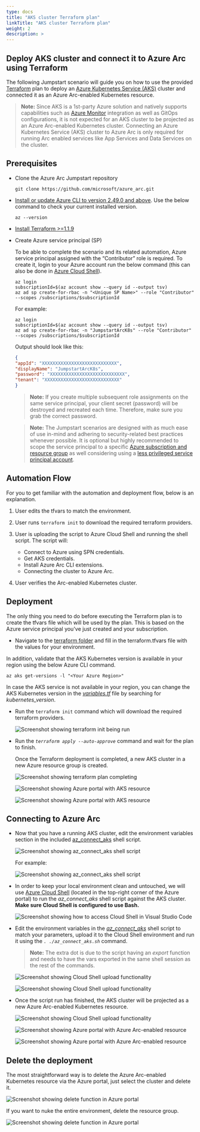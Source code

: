 ```yaml
---
type: docs
title: "AKS cluster Terraform plan"
linkTitle: "AKS cluster Terraform plan"
weight: 2
description: >
---
```


## Deploy AKS cluster and connect it to Azure Arc using Terraform

The following Jumpstart scenario will guide you on how to use the provided [Terraform](https://www.terraform.io/) plan to deploy an [Azure Kubernetes Service (AKS)](https://docs.microsoft.com/azure/aks/intro-kubernetes) cluster and connected it as an Azure Arc-enabled Kubernetes resource.

  > **Note:** Since AKS is a 1st-party Azure solution and natively supports capabilities such as [Azure Monitor](https://docs.microsoft.com/azure/azure-monitor/insights/container-insights-overview) integration as well as GitOps configurations, it is not expected for an AKS cluster to be projected as an Azure Arc-enabled Kubernetes cluster. Connecting an Azure Kubernetes Service (AKS) cluster to Azure Arc is only required for running Arc enabled services like App Services and Data Services on the cluster.

## Prerequisites

- Clone the Azure Arc Jumpstart repository

    ```shell
    git clone https://github.com/microsoft/azure_arc.git
    ```

- [Install or update Azure CLI to version 2.49.0 and above](https://docs.microsoft.com/cli/azure/install-azure-cli?view=azure-cli-latest). Use the below command to check your current installed version.

  ```shell
  az --version
  ```

- [Install Terraform >=1.1.9](https://learn.hashicorp.com/terraform/getting-started/install.html)

- Create Azure service principal (SP)

    To be able to complete the scenario and its related automation, Azure service principal assigned with the “Contributor” role is required. To create it, login to your Azure account run the below command (this can also be done in [Azure Cloud Shell](https://shell.azure.com/)).

    ```shell
    az login
    subscriptionId=$(az account show --query id --output tsv)
    az ad sp create-for-rbac -n "<Unique SP Name>" --role "Contributor" --scopes /subscriptions/$subscriptionId
    ```

    For example:

    ```shell
    az login
    subscriptionId=$(az account show --query id --output tsv)
    az ad sp create-for-rbac -n "JumpstartArcK8s" --role "Contributor" --scopes /subscriptions/$subscriptionId
    ```

    Output should look like this:

    ```json
    {
    "appId": "XXXXXXXXXXXXXXXXXXXXXXXXXXXX",
    "displayName": "JumpstartArcK8s",
    "password": "XXXXXXXXXXXXXXXXXXXXXXXXXXXX",
    "tenant": "XXXXXXXXXXXXXXXXXXXXXXXXXXXX"
    }
    ```

    > **Note:** If you create multiple subsequent role assignments on the same service principal, your client secret (password) will be destroyed and recreated each time. Therefore, make sure you grab the correct password.

    > **Note:** The Jumpstart scenarios are designed with as much ease of use in-mind and adhering to security-related best practices whenever possible. It is optional but highly recommended to scope the service principal to a specific [Azure subscription and resource group](https://docs.microsoft.com/cli/azure/ad/sp?view=azure-cli-latest) as well considering using a [less privileged service principal account](https://docs.microsoft.com/azure/role-based-access-control/best-practices).

## Automation Flow

For you to get familiar with the automation and deployment flow, below is an explanation.

1. User edits the tfvars to match the environment.
2. User runs ```terraform init``` to download the required terraform providers.
3. User is uploading the script to Azure Cloud Shell and running the shell script. The script will:

    - Connect to Azure using SPN credentials.
    - Get AKS credentials.
    - Install Azure Arc CLI extensions.
    - Connecting the cluster to Azure Arc.

4. User verifies the Arc-enabled Kubernetes cluster.

## Deployment

The only thing you need to do before executing the Terraform plan is to create the tfvars file which will be used by the plan. This is based on the Azure service principal you've just created and your subscription.

- Navigate to the [terraform folder](https://github.com/microsoft/azure_arc/tree/main/azure_arc_k8s_jumpstart/aks/terraform) and fill in the terraform.tfvars file with the values for your environment.

In addition, validate that the AKS Kubernetes version is available in your region using the below Azure CLI command.

```shell
az aks get-versions -l "<Your Azure Region>"
```

In case the AKS service is not available in your region, you can change the AKS Kubernetes version in the [*variables.tf*](https://github.com/microsoft/azure_arc/blob/main/azure_arc_k8s_jumpstart/aks/terraform/variables.tf) file by searching for *kubernetes_version*.

- Run the ```terraform init``` command which will download the required terraform providers.

    ![Screenshot showing terraform init being run](./01.png)

- Run the *`terraform apply --auto-approve`* command and wait for the plan to finish.

    Once the Terraform deployment is completed, a new AKS cluster in a new Azure resource group is created.

    ![Screenshot showing terraform plan completing](./02.png)

    ![Screenshot showing Azure portal with AKS resource](./03.png)

    ![Screenshot showing Azure portal with AKS resource](./04.png)

## Connecting to Azure Arc

- Now that you have a running AKS cluster, edit the environment variables section in the included [az_connect_aks](https://github.com/microsoft/azure_arc/blob/main/azure_arc_k8s_jumpstart/aks/terraform/scripts/az_connect_aks.sh) shell script.

    ![Screenshot showing az_connect_aks shell script](./05.png)

    For example:

    ![Screenshot showing az_connect_aks shell script](./06.png)

- In order to keep your local environment clean and untouched, we will use [Azure Cloud Shell](https://docs.microsoft.com/azure/cloud-shell/overview) (located in the top-right corner of the Azure portal) to run the *az_connect_aks* shell script against the AKS cluster. **Make sure Cloud Shell is configured to use Bash.**

    ![Screenshot showing how to access Cloud Shell in Visual Studio Code](./07.png)

- Edit the environment variables in the [*az_connect_aks*](https://github.com/microsoft/azure_arc/blob/main/azure_arc_k8s_jumpstart/aks/terraform/scripts/az_connect_aks.sh) shell script to match your parameters, upload it to the Cloud Shell environment and run it using the *`. ./az_connect_aks.sh`* command.

    > **Note:** The extra dot is due to the script having an _export_ function and needs to have the vars exported in the same shell session as the rest of the commands.

    ![Screenshot showing Cloud Shell upload functionality](./08.png)

    ![Screenshot showing Cloud Shell upload functionality](./09.png)

- Once the script run has finished, the AKS cluster will be projected as a new Azure Arc-enabled Kubernetes resource.

    ![Screenshot showing Cloud Shell upload functionality](./10.png)

    ![Screenshot showing Azure portal with Azure Arc-enabled resource](./11.png)

    ![Screenshot showing Azure portal with Azure Arc-enabled resource](./12.png)

## Delete the deployment

The most straightforward way is to delete the Azure Arc-enabled Kubernetes resource via the Azure portal, just select the cluster and delete it.

![Screenshot showing delete function in Azure portal](./13.png)

If you want to nuke the entire environment, delete the resource group.

![Screenshot showing delete function in Azure portal](./14.png)
